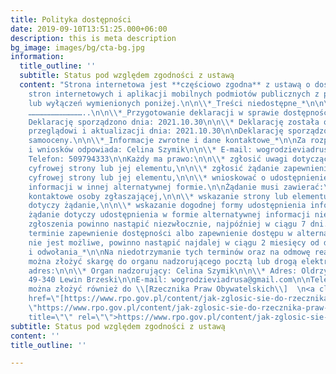 ```yaml
---
title: Polityka dostępności
date: 2019-09-10T13:51:25.000+06:00
description: this is meta description
bg_image: images/bg/cta-bg.jpg
information:
  title_outline: ''
  subtitle: Status pod względem zgodności z ustawą
  content: "Strona internetowa jest **częściowo zgodna** z ustawą o dostępności cyfrowej
    stron internetowych i aplikacji mobilnych podmiotów publicznych z powodu niezgodności
    lub wyłączeń wymienionych poniżej.\n\n\\*_Treści niedostępne_*\n\n\\* …………………………………..\n\n\\*
    ………………………………..\n\n\\*_Przygotowanie deklaracji w sprawie dostępności_*\n\n\\*
    Deklarację sporządzono dnia: 2021.10.30\n\n\\* Deklarację została ostatnio poddana
    przeglądowi i aktualizacji dnia: 2021.10.30\n\nDeklarację sporządzono na podstawie
    samooceny.\n\n\\*_Informacje zwrotne i dane kontaktowe_*\n\nZa rozpatrywanie uwag
    i wniosków odpowiada: Celina Szymik\n\n\\* E-mail: wogrodzieviadrusa@gmail.com\n\n\\*
    Telefon: 509794333\n\nKażdy ma prawo:\n\n\\* zgłosić uwagi dotyczące dostępności
    cyfrowej strony lub jej elementu,\n\n\\* zgłosić żądanie zapewnienia dostępności
    cyfrowej strony lub jej elementu,\n\n\\* wnioskować o udostępnienie niedostępnej
    informacji w innej alternatywnej formie.\n\nŻądanie musi zawierać:\n\n\\* dane
    kontaktowe osoby zgłaszającej,\n\n\\* wskazanie strony lub elementu strony, której
    dotyczy żądanie,\n\n\\* wskazanie dogodnej formy udostępnienia informacji, jeśli
    żądanie dotyczy udostępnienia w formie alternatywnej informacji niedostępnej.\n\nRozpatrzenie
    zgłoszenia powinno nastąpić niezwłocznie, najpóźniej w ciągu 7 dni. Jeśli w tym
    terminie zapewnienie dostępności albo zapewnienie dostępu w alternatywnej formie
    nie jest możliwe, powinno nastąpić najdalej w ciągu 2 miesięcy od daty zgłoszenia.\n\n\\*_Skargi
    i odwołania_*\n\nNa niedotrzymanie tych terminów oraz na odmowę realizacji żądania
    można złożyć skargę do organu nadzorującego pocztą lub drogą elektroniczną na
    adres:\n\n\\* Organ nadzorujący: Celina Szymik\n\n\\* Adres: Oldrzyszowice 94,
    49-340 Lewin Brzeski\n\nE-mail: wogrodzieviadrusa@gmail.com\n\nTelefon: 509794333\n\nSkargę
    można złożyć również do \\[Rzecznika Praw Obywatelskich\\]  \n<a class=\"text_links\"
    href=\"[https://www.rpo.gov.pl/content/jak-zglosic-sie-do-rzecznika-praw-obywatelskich](https://www.rpo.gov.pl/content/jak-zglosic-sie-do-rzecznika-praw-obywatelskich
    \"https://www.rpo.gov.pl/content/jak-zglosic-sie-do-rzecznika-praw-obywatelskich\")\"
    title=\"\" rel=\"\">https://www.rpo.gov.pl/content/jak-zglosic-sie-do-rzecznika-praw-obywatelskich</a>"
subtitle: Status pod względem zgodności z ustawą
content: ''
title_outline: ''

---
```

